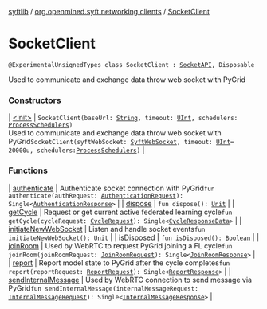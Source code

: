 [syftlib](../../index.md) / [org.openmined.syft.networking.clients](../index.md) / [SocketClient](./index.md)

# SocketClient

`@ExperimentalUnsignedTypes class SocketClient : `[`SocketAPI`](../../org.openmined.syft.networking.requests/-socket-a-p-i/index.md)`, Disposable`

Used to communicate and exchange data throw web socket with PyGrid

### Constructors

| [&lt;init&gt;](-init-.md) | `SocketClient(baseUrl: `[`String`](https://kotlinlang.org/api/latest/jvm/stdlib/kotlin/-string/index.html)`, timeout: `[`UInt`](https://kotlinlang.org/api/latest/jvm/stdlib/kotlin/-u-int/index.html)`, schedulers: `[`ProcessSchedulers`](../../org.openmined.syft.threading/-process-schedulers/index.md)`)`<br>Used to communicate and exchange data throw web socket with PyGrid`SocketClient(syftWebSocket: `[`SyftWebSocket`](../-syft-web-socket/index.md)`, timeout: `[`UInt`](https://kotlinlang.org/api/latest/jvm/stdlib/kotlin/-u-int/index.html)` = 20000u, schedulers: `[`ProcessSchedulers`](../../org.openmined.syft.threading/-process-schedulers/index.md)`)` |

### Functions

| [authenticate](authenticate.md) | Authenticate socket connection with PyGrid`fun authenticate(authRequest: `[`AuthenticationRequest`](../../org.openmined.syft.networking.datamodels.syft/-authentication-request/index.md)`): Single<`[`AuthenticationResponse`](../../org.openmined.syft.networking.datamodels.syft/-authentication-response/index.md)`>` |
| [dispose](dispose.md) | `fun dispose(): `[`Unit`](https://kotlinlang.org/api/latest/jvm/stdlib/kotlin/-unit/index.html) |
| [getCycle](get-cycle.md) | Request or get current active federated learning cycle`fun getCycle(cycleRequest: `[`CycleRequest`](../../org.openmined.syft.networking.datamodels.syft/-cycle-request/index.md)`): Single<`[`CycleResponseData`](../../org.openmined.syft.networking.datamodels.syft/-cycle-response-data/index.md)`>` |
| [initiateNewWebSocket](initiate-new-web-socket.md) | Listen and handle socket events`fun initiateNewWebSocket(): `[`Unit`](https://kotlinlang.org/api/latest/jvm/stdlib/kotlin/-unit/index.html) |
| [isDisposed](is-disposed.md) | `fun isDisposed(): `[`Boolean`](https://kotlinlang.org/api/latest/jvm/stdlib/kotlin/-boolean/index.html) |
| [joinRoom](join-room.md) | Used by WebRTC to request PyGrid joining a FL cycle`fun joinRoom(joinRoomRequest: `[`JoinRoomRequest`](../../org.openmined.syft.networking.datamodels.web-r-t-c/-join-room-request/index.md)`): Single<`[`JoinRoomResponse`](../../org.openmined.syft.networking.datamodels.web-r-t-c/-join-room-response/index.md)`>` |
| [report](report.md) | Report model state to PyGrid after the cycle completes`fun report(reportRequest: `[`ReportRequest`](../../org.openmined.syft.networking.datamodels.syft/-report-request/index.md)`): Single<`[`ReportResponse`](../../org.openmined.syft.networking.datamodels.syft/-report-response/index.md)`>` |
| [sendInternalMessage](send-internal-message.md) | Used by WebRTC connection to send message via PyGrid`fun sendInternalMessage(internalMessageRequest: `[`InternalMessageRequest`](../../org.openmined.syft.networking.datamodels.web-r-t-c/-internal-message-request/index.md)`): Single<`[`InternalMessageResponse`](../../org.openmined.syft.networking.datamodels.web-r-t-c/-internal-message-response/index.md)`>` |


